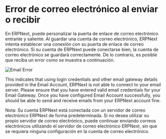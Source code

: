 <!-- add-breadcrumbs -->
# Error de correo electrónico al enviar o recibir

En ERPNext, puede personalizar la puerta de enlace de correo electrónico entrante y saliente. Al guardar una cuenta de correo electrónico, ERPNext intenta establecer una conexión con su puerta de enlace de correo electrónico. Si su cuenta de ERPNext puede conectarse bien, la cuenta de correo electrónico se guardará correctamente. De lo contrario, es posible que reciba un error como se muestra a continuación.

<img class="screenshot" alt="Email Error" src="{{docs_base_url}}/assets/img/articles/email-error.png">

This indicates that using login credentials and other email gateway details provided in the Email Account, ERPNext is not able to connect to your email server. Please ensure that you have entered valid email credentials for your Email Gateway. Once you have configured Email Account successfully, you should be able to send and receive emails from your ERPNext account fine.

Nota: Su cuenta ERPNext está conectada con un servidor de correo electrónico ERPNext de forma predeterminada. Si no desea utilizar su propio servidor de correo electrónico, puede continuar enviando correos electrónicos utilizando el servidor de correo electrónico ERPNext, sin que se requiera ninguna configuración en la cuenta de correo electrónico.
